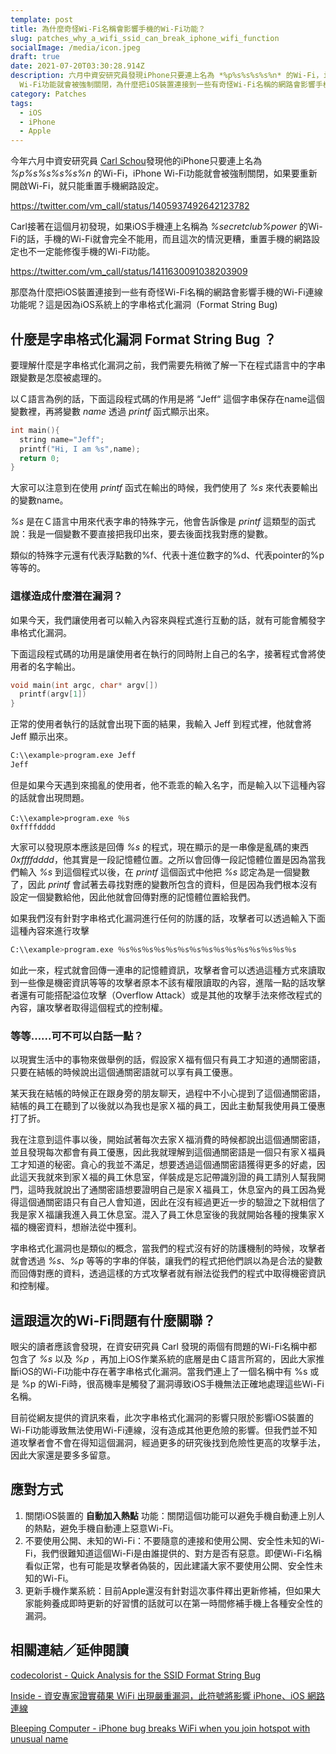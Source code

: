 ```yaml
---
template: post
title: 為什麼奇怪Wi-Fi名稱會影響手機的Wi-Fi功能？
slug: patches_why_a_wifi_ssid_can_break_iphone_wifi_function
socialImage: /media/icon.jpeg
draft: true
date: 2021-07-20T03:30:28.914Z
description: 六月中資安研究員發現iPhone只要連上名為 *%p%s%s%s%s%n* 的Wi-Fi，iPhone
  Wi-Fi功能就會被強制關閉，為什麼把iOS裝置連接到一些有奇怪Wi-Fi名稱的網路會影響手機的Wi-Fi連線功能呢？
category: Patches
tags:
  - iOS
  - iPhone
  - Apple
---
```

今年六月中資安研究員 [Carl Schou](https://twitter.com/vm_call)發現他的iPhone只要連上名為 *%p%s%s%s%s%n* 的Wi-Fi，iPhone Wi-Fi功能就會被強制關閉，如果要重新開啟Wi-Fi，就只能重置手機網路設定。

<https://twitter.com/vm_call/status/1405937492642123782>

Carl接著在這個月初發現，如果iOS手機連上名稱為 *%secretclub%power* 的Wi-Fi的話，手機的Wi-Fi就會完全不能用，而且這次的情況更糟，重置手機的網路設定也不一定能修復手機的Wi-Fi功能。

<https://twitter.com/vm_call/status/1411630091038203909>

那麼為什麼把iOS裝置連接到一些有奇怪Wi-Fi名稱的網路會影響手機的Wi-Fi連線功能呢？這是因為iOS系統上的字串格式化漏洞（Format String Bug)

## 什麼是字串格式化漏洞 Format String Bug ？

要理解什麼是字串格式化漏洞之前，我們需要先稍微了解一下在程式語言中的字串跟變數是怎麼被處理的。

以Ｃ語言為例的話，下面這段程式碼的作用是將 “Jeff“ 這個字串保存在name這個變數裡，再將變數 *name* 透過 *printf* 函式顯示出來。

```c
int main(){
  string name="Jeff";
  printf("Hi, I am %s",name);
  return 0;
}
```

大家可以注意到在使用 *printf* 函式在輸出的時候，我們使用了 *%s* 來代表要輸出的變數name。

*%s* 是在Ｃ語言中用來代表字串的特殊字元，他會告訴像是 *printf* 這類型的函式說：我是一個變數不要直接把我印出來，要去後面找我對應的變數。

類似的特殊字元還有代表浮點數的%f、代表十進位數字的%d、代表pointer的%p等等的。

### 這樣造成什麼潛在漏洞？

如果今天，我們讓使用者可以輸入內容來與程式進行互動的話，就有可能會觸發字串格式化漏洞。

下面這段程式碼的功用是讓使用者在執行的同時附上自己的名字，接著程式會將使用者的名字輸出。

```c
void main(int argc, char* argv[])
  printf(argv[1])
}
```

正常的使用者執行的話就會出現下面的結果，我輸入 Jeff 到程式裡，他就會將 Jeff 顯示出來。

```bash
C:\\example>program.exe Jeff
Jeff
```

但是如果今天遇到來搗亂的使用者，他不乖乖的輸入名字，而是輸入以下這種內容的話就會出現問題。

```shell
C:\\example>program.exe ％s
0xffffdddd
```

大家可以發現原本應該是回傳 *%s* 的程式，現在顯示的是一串像是亂碼的東西 *0xffffdddd*，他其實是一段記憶體位置。之所以會回傳一段記憶體位置是因為當我們輸入 *%s* 到這個程式以後，在 *printf* 這個函式中他把 *%s* 認定為是一個變數了，因此 *printf* 會試著去尋找對應的變數所包含的資料，但是因為我們根本沒有設定一個變數給他，因此他就會回傳對應的記憶體位置給我們。

如果我們沒有針對字串格式化漏洞進行任何的防護的話，攻擊者可以透過輸入下面這種內容來進行攻擊

```bash
C:\\example>program.exe ％s％s％s％s％s％s％s％s％s％s％s％s％s％s％s
```

如此一來，程式就會回傳一連串的記憶體資訊，攻擊者會可以透過這種方式來讀取到一些像是機密資訊等等的攻擊者原本不該有權限讀取的內容，進階一點的話攻擊者還有可能搭配溢位攻擊（Overflow Attack）或是其他的攻擊手法來修改程式的內容，讓攻擊者取得這個程式的控制權。

### 等等......可不可以白話一點？

以現實生活中的事物來做舉例的話，假設家Ｘ福有個只有員工才知道的通關密語，只要在結帳的時候說出這個通關密語就可以享有員工優惠。

某天我在結帳的時候正在跟身旁的朋友聊天，過程中不小心提到了這個通關密語，結帳的員工在聽到了以後就以為我也是家Ｘ福的員工，因此主動幫我使用員工優惠打了折。

我在注意到這件事以後，開始試著每次去家Ｘ福消費的時候都說出這個通關密語，並且發現每次都會有員工優惠，因此我就理解到這個通關密語是一個只有家Ｘ福員工才知道的秘密。貪心的我並不滿足，想要透過這個通關密語獲得更多的好處，因此這天我就來到家Ｘ福的員工休息室，佯裝成是忘記帶識別證的員工請別人幫我開門，這時我就說出了通關密語想要證明自己是家Ｘ福員工，休息室內的員工因為覺得這個通關密語只有自己人會知道，因此在沒有經過更近一步的驗證之下就相信了我是家Ｘ福讓我進入員工休息室。混入了員工休息室後的我就開始各種的搜集家Ｘ福的機密資料，想辦法從中獲利。

字串格式化漏洞也是類似的概念，當我們的程式沒有好的防護機制的時候，攻擊者就會透過 *%s*、*%p* 等等的字串的佯裝，讓我們的程式把他們誤以為是合法的變數而回傳對應的資料，透過這樣的方式攻擊者就有辦法從我們的程式中取得機密資訊和控制權。

## 這跟這次的Wi-Fi問題有什麼關聯？

眼尖的讀者應該會發現，在資安研究員 Carl 發現的兩個有問題的Wi-Fi名稱中都包含了 *%s* 以及 *%p* ，再加上iOS作業系統的底層是由Ｃ語言所寫的，因此大家推斷iOS的Wi-Fi功能中存在著字串格式化漏洞。當我們連上了一個名稱中有 %s 或是 %p 的Wi-Fi時，很高機率是觸發了漏洞導致iOS手機無法正確地處理這些Wi-Fi名稱。

目前從網友提供的資訊來看，此次字串格式化漏洞的影響只限於影響iOS裝置的Wi-Fi功能導致無法使用Wi-Fi連線，沒有造成其他更危險的影響。但我們並不知道攻擊者會不會在得知這個漏洞，經過更多的研究後找到危險性更高的攻擊手法，因此大家還是要多多留意。

## 應對方式

1. 關閉iOS裝置的 **自動加入熱點** 功能：關閉這個功能可以避免手機自動連上別人的熱點，避免手機自動連上惡意Wi-Fi。
2. 不要使用公開、未知的Wi-Fi：不要隨意的連接和使用公開、安全性未知的Wi-Fi，我們很難知道這個Wi-Fi是由誰提供的、對方是否有惡意。即便Wi-Fi名稱看似正常，也有可能是攻擊者偽裝的，因此建議大家不要使用公開、安全性未知的Wi-Fi。
3. 更新手機作業系統：目前Apple還沒有針對這次事件釋出更新修補，但如果大家能夠養成即時更新的好習慣的話就可以在第一時間修補手機上各種安全性的漏洞。

## 相關連結／延伸閱讀

[codecolorist - Quick Analysis for the SSID Format String Bug](https://blog.chichou.me/2021/06/20/quick-analysis-wifid/)

[Inside - 資安專家證實蘋果 WiFi 出現嚴重漏洞，此符號將影響 iPhone、iOS 網路連線](https://www.inside.com.tw/article/24095-researcher-finds-network-names-percent-may-disable-wifi)

[Bleeping Computer - iPhone bug breaks WiFi when you join hotspot with unusual name](https://www.bleepingcomputer.com/news/security/iphone-bug-breaks-wifi-when-you-join-hotspot-with-unusual-name/)